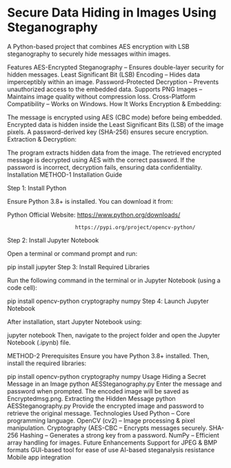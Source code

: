 # Secure Data Hiding in Images Using Steganography
A Python-based project that combines AES encryption with LSB steganography to securely hide messages within images.

Features
AES-Encrypted Steganography – Ensures double-layer security for hidden messages.
Least Significant Bit (LSB) Encoding – Hides data imperceptibly within an image.
Password-Protected Decryption – Prevents unauthorized access to the embedded data.
Supports PNG Images – Maintains image quality without compression loss.
Cross-Platform Compatibility – Works on Windows.
How It Works
Encryption & Embedding:

The message is encrypted using AES (CBC mode) before being embedded.
Encrypted data is hidden inside the Least Significant Bits (LSB) of the image pixels.
A password-derived key (SHA-256) ensures secure encryption.
Extraction & Decryption:

The program extracts hidden data from the image.
The retrieved encrypted message is decrypted using AES with the correct password.
If the password is incorrect, decryption fails, ensuring data confidentiality.
Installation
METHOD-1
Installation Guide

Step 1️: Install Python

Ensure Python 3.8+ is installed. You can download it from:

Python Official Website: https://www.python.org/downloads/

                          https://pypi.org/project/opencv-python/
Step 2️: Install Jupyter Notebook

Open a terminal or command prompt and run:

pip install jupyter
Step 3️: Install Required Libraries

Run the following command in the terminal or in Jupyter Notebook (using a code cell):

pip install opencv-python cryptography numpy
Step 4️: Launch Jupyter Notebook

After installation, start Jupyter Notebook using:

jupyter notebook
Then, navigate to the project folder and open the Jupyter Notebook (.ipynb) file.

METHOD-2
Prerequisites
Ensure you have Python 3.8+ installed. Then, install the required libraries:

pip install opencv-python cryptography numpy
Usage
Hiding a Secret Message in an Image
python AESSteganography.py
Enter the message and password when prompted.
The encoded image will be saved as Encryptedmsg.png.
Extracting the Hidden Message
python AESSteganography.py
Provide the encrypted image and password to retrieve the original message.
Technologies Used
Python – Core programming language.
OpenCV (cv2) – Image processing & pixel manipulation.
Cryptography (AES-CBC – Encrypts messages securely.
SHA-256 Hashing – Generates a strong key from a password.
NumPy – Efficient array handling for images.
Future Enhancements
Support for JPEG & BMP formats
GUI-based tool for ease of use
AI-based steganalysis resistance
Mobile app integration

